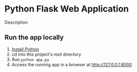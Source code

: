 # Python Flask Web Application

Description

## Run the app locally

1. [Install Python][]
2. cd into this project's root directory
3. Run `python app.py`
4. Access the running app in a browser at <http://127.0.0.1:8000>

[Install Python]: https://www.python.org/downloads/
